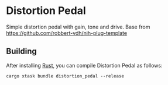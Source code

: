 # Distortion Pedal

Simple distortion pedal with gain, tone and drive. Base from https://github.com/robbert-vdh/nih-plug-template

## Building

After installing [Rust](https://rustup.rs/), you can compile Distortion Pedal as follows:

```shell
cargo xtask bundle distortion_pedal --release
```
